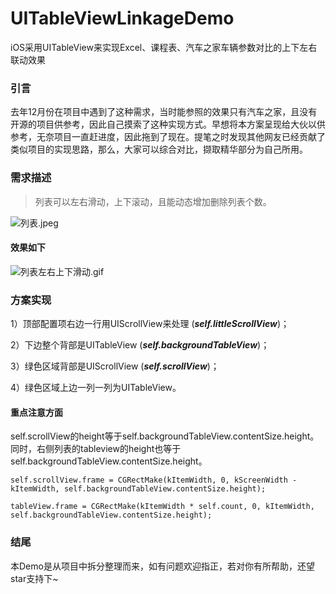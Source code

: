 # UITableViewLinkageDemo
iOS采用UITableView来实现Excel、课程表、汽车之家车辆参数对比的上下左右联动效果
### 引言
去年12月份在项目中遇到了这种需求，当时能参照的效果只有汽车之家，且没有开源的项目供参考，因此自己摸索了这种实现方式。早想将本方案呈现给大伙以供参考，无奈项目一直赶进度，因此拖到了现在。提笔之时发现其他网友已经贡献了类似项目的实现思路，那么，大家可以综合对比，撷取精华部分为自己所用。
### 需求描述
> 列表可以左右滑动，上下滚动，且能动态增加删除列表个数。

![列表.jpeg](http://upload-images.jianshu.io/upload_images/1338824-b1913d0aa37ca25a.jpeg?imageMogr2/auto-orient/strip%7CimageView2/2/w/1240)

#### 效果如下
![列表左右上下滑动.gif](http://upload-images.jianshu.io/upload_images/1338824-46230582665664d3.gif?imageMogr2/auto-orient/strip)

### 方案实现
1）顶部配置项右边一行用UIScrollView来处理 (***self.littleScrollView***)；

2）下边整个背部是UITableView (***self.backgroundTableView***)；

3）绿色区域背部是UIScrollView (***self.scrollView***)；

4）绿色区域上边一列一列为UITableView。

#### 重点注意方面
self.scrollView的height等于self.backgroundTableView.contentSize.height。同时，右侧列表的tableview的height也等于self.backgroundTableView.contentSize.height。

```objc
self.scrollView.frame = CGRectMake(kItemWidth, 0, kScreenWidth - kItemWidth, self.backgroundTableView.contentSize.height);
```
```objc
tableView.frame = CGRectMake(kItemWidth * self.count, 0, kItemWidth, self.backgroundTableView.contentSize.height);
```
### 结尾
本Demo是从项目中拆分整理而来，如有问题欢迎指正，若对你有所帮助，还望star支持下~
